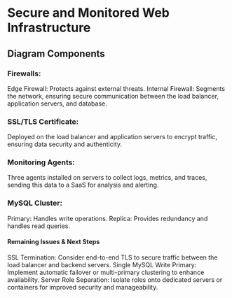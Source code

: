 # Secure and Monitored Web Infrastructure



## Diagram Components

### Firewalls:

Edge Firewall: Protects against external threats.
Internal Firewall: Segments the network, ensuring secure communication between the load balancer, application servers, and database.
### SSL/TLS Certificate:

Deployed on the load balancer and application servers to encrypt traffic, ensuring data security and authenticity.
### Monitoring Agents:

Three agents installed on servers to collect logs, metrics, and traces, sending this data to a SaaS for analysis and alerting.
### MySQL Cluster:

Primary: Handles write operations.
Replica: Provides redundancy and handles read queries.
#### Remaining Issues & Next Steps
SSL Termination: Consider end-to-end TLS to secure traffic between the load balancer and backend servers.
Single MySQL Write Primary: Implement automatic failover or multi-primary clustering to enhance availability.
Server Role Separation: Isolate roles onto dedicated servers or containers for improved security and manageability.
